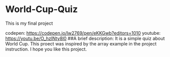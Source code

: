 # World-Cup-Quiz

This is my final project

codepen: https://codepen.io/lw2769/pen/eKKGwb?editors=1010
youtube: https://youtu.be/O_hzINty8l0
##A brief description: It is a simple quiz about World Cup. This proect was inspired by the array example in the project instruction. I hope you like this project.
